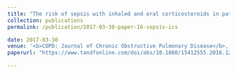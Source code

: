 ```yaml
---
title: "The risk of sepsis with inhaled and oral corticosteroids in patients with COPD"
collection: publications
permalink: /publication/2017-03-30-paper-16-sepsis-ics

date: 2017-03-30
venue: '<b>COPD: Journal of Chronic Obstructive Pulmonary Disease</b>, Pierre Ernst, <b>Janie Coulombe</b>, Paul Brassard, Samy Suissa'
paperurl: "https://www.tandfonline.com/doi/abs/10.1080/15412555.2016.1238450"
 
---
```

